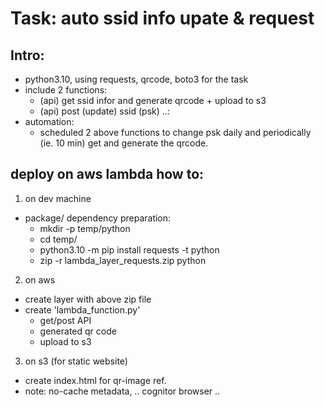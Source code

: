 # Task: auto ssid info upate & request

## Intro:
- python3.10, using requests, qrcode, boto3 for the task
- include 2 functions:
  - (api) get ssid infor and generate qrcode + upload to s3
  - (api) post (update) ssid (psk) ..: 
- automation:
  - scheduled 2 above functions to change psk daily and periodically (ie. 10 min) get and generate the qrcode.
 
## deploy on aws lambda how to:
1. on dev machine
- package/ dependency preparation:
  -  mkdir -p temp/python
  -  cd temp/
  -  python3.10 -m pip install requests -t python
  -  zip -r lambda_layer_requests.zip python
  
2. on aws
- create layer with above zip file
- create 'lambda_function.py'
  - get/post API
  - generated qr code
  - upload to s3

3. on s3 (for static website)
- create index.html for qr-image ref. 
- note: no-cache metadata,  .. cognitor browser ..

